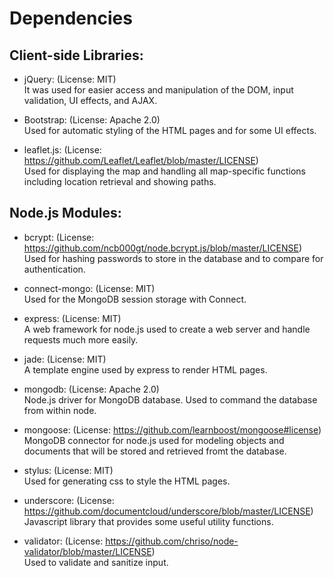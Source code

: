 # Dependencies

## Client-side Libraries:

* jQuery: (License: MIT)  
It was used for easier access and manipulation of the DOM, input validation, UI effects, and AJAX.

* Bootstrap: (License: Apache 2.0)  
Used for automatic styling of the HTML pages and for some UI effects.


* leaflet.js: (License: https://github.com/Leaflet/Leaflet/blob/master/LICENSE)  
Used for displaying the map and handling all map-specific functions including location retrieval and showing paths.


## Node.js Modules:

* bcrypt: (License: https://github.com/ncb000gt/node.bcrypt.js/blob/master/LICENSE)  
Used for hashing passwords to store in the database and to compare for authentication.

* connect-mongo: (License: MIT)  
Used for the MongoDB session storage with Connect.

* express: (License: MIT)  
A web framework for node.js used to create a web server and handle requests much more easily.

* jade: (License: MIT)  
A template engine used by express to render HTML pages.

* mongodb: (License: Apache 2.0)  
Node.js driver for MongoDB database. Used to command the database from within node.

* mongoose: (License: https://github.com/learnboost/mongoose#license)  
MongoDB connector for node.js used for modeling objects and documents that will be stored and retrieved fromt the database.

* stylus: (License: MIT)  
Used for generating css to style the HTML pages.

* underscore: (License: https://github.com/documentcloud/underscore/blob/master/LICENSE)  
Javascript library that provides some useful utility functions.

* validator: (License: https://github.com/chriso/node-validator/blob/master/LICENSE)  
Used to validate and sanitize input.

